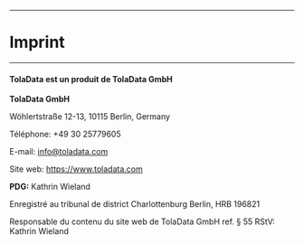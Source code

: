 ****
# Imprint 
---

#### TolaData est un produit de TolaData GmbH
**TolaData GmbH**

Wöhlertstraße 12-13, 10115 Berlin, Germany

Téléphone: +49 30 25779605

E-mail: info@toladata.com

Site web: https://www.toladata.com

**PDG:**
Kathrin Wieland

Enregistré au tribunal de district Charlottenburg Berlin, HRB 196821

Responsable du contenu du site web de TolaData GmbH ref. § 55 RStV: Kathrin Wieland